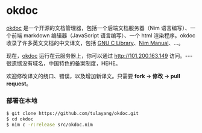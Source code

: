 # okdoc

[okdoc](http://101.200.163.149) 是一个开源的文档管理器，包括一个后端文档服务器（Nim 语言编写）、一个前端 markdown 编辑器（JavaScript 语言编写）、一个 html 渲染程序。okdoc 收录了许多英文文档的中文译文，包括 [GNU C Library](http://101.200.163.149/docs/GNU%20C%20Library)、[Nim Manual](http://101.200.163.149/docs/Nim%20Manual)、...。

现在，[okdoc](http://101.200.163.149) 运行在云服务器上，你可以通过 http://101.200.163.149 访问。--- 很遗憾没有域名，中国特色的备案制度，HEHE。

欢迎修改译文的绕口、错误，以及增加新译文。只需要 **fork -> 修改 -> pull request**。

### 部署在本地

```sh
$ git clone https://github.com/tulayang/okdoc.git
$ cd okdoc
$ nim c -r:release src/okdoc.nim
```
